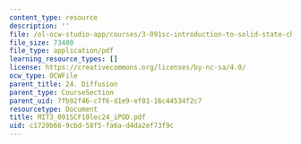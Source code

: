 ```yaml
---
content_type: resource
description: ''
file: /ol-ocw-studio-app/courses/3-091sc-introduction-to-solid-state-chemistry-fall-2010/c1720b669cbd58f5fa6ad4da2ef73f9c_MIT3_091SCF10lec24_iPOD.pdf
file_size: 73400
file_type: application/pdf
learning_resource_types: []
license: https://creativecommons.org/licenses/by-nc-sa/4.0/
ocw_type: OCWFile
parent_title: 24. Diffusion
parent_type: CourseSection
parent_uid: 7fb92f46-c7f6-d1e9-ef01-16c44534f2c7
resourcetype: Document
title: MIT3_091SCF10lec24_iPOD.pdf
uid: c1720b66-9cbd-58f5-fa6a-d4da2ef73f9c
---
```

